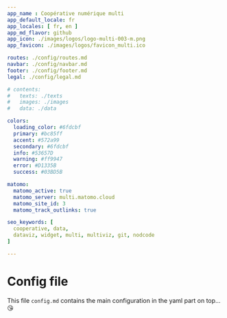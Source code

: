 ```yaml
---
app_name : Coopérative numérique multi
app_default_locale: fr
app_locales: [ fr, en ]
app_md_flavor: github
app_icon: ./images/logos/logo-multi-003-m.png
app_favicon: ./images/logos/favicon_multi.ico

routes: ./config/routes.md
navbar: ./config/navbar.md
footer: ./config/footer.md
legal: ./config/legal.md

# contents: 
#   texts: ./texts
#   images: ./images
#   data: ./data

colors:
  loading_color: #6fdcbf
  primary: #bc85ff
  accent: #572a99
  secondary: #6fdcbf
  info: #53657D
  warning: #ff9947
  error: #D1335B
  success: #03BD5B

matomo: 
  matomo_active: true
  matomo_server: multi.matomo.cloud
  matomo_site_id: 3
  matomo_track_outlinks: true

seo_keywords: [
  cooperative, data,
  dataviz, widget, multi, multiviz, git, nodcode
]

---
```



# Config file

This file `config.md` contains the main configuration in the yaml part on top... :kissing_heart:
